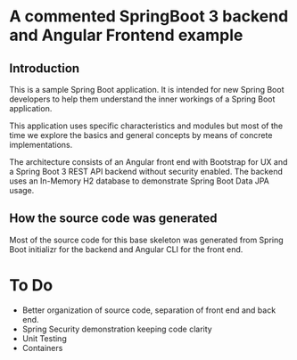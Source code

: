 # A commented SpringBoot 3 backend and Angular Frontend example

## Introduction
This is a sample Spring Boot application. It is intended for new Spring Boot developers 
to help them understand the inner workings of a Spring Boot application. 

This application uses specific characteristics and modules but most of the time we
explore the basics and general concepts by means of concrete implementations.

The architecture consists of an Angular front end with Bootstrap for UX and a Spring Boot 3
REST API backend without security enabled. The backend uses an In-Memory H2 database to demonstrate
Spring Boot Data JPA usage.

## How the source code was generated

Most of the source code for this base skeleton was generated from Spring Boot initializr for the backend
and Angular CLI for the front end.

# To Do
- Better organization of source code, separation of front end and back end.
- Spring Security demonstration keeping code clarity
- Unit Testing
- Containers
